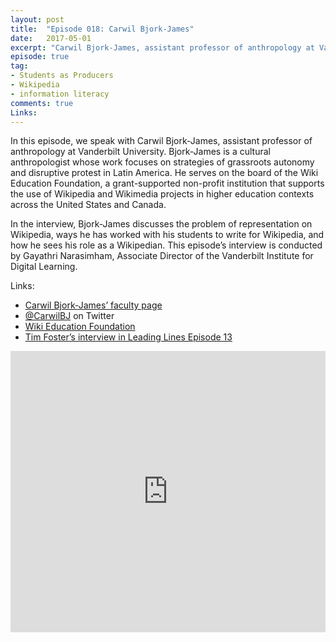 ```yaml
---
layout: post
title:  "Episode 018: Carwil Bjork-James"
date:   2017-05-01
excerpt: "Carwil Bjork-James, assistant professor of anthropology at Vanderbilt University, shares his experiences writing for Wikipedia with his students."
episode: true
tag:
- Students as Producers
- Wikipedia
- information literacy
comments: true
Links:
---
```



In this episode, we speak with Carwil Bjork-James, assistant professor of anthropology at Vanderbilt University. Bjork-James is a cultural anthropologist whose work focuses on strategies of grassroots autonomy and disruptive protest in Latin America. He serves on the board of the Wiki Education Foundation, a grant-supported non-profit institution that supports the use of Wikipedia and Wikimedia projects in higher education contexts across the United States and Canada.

In the interview, Bjork-James discusses the problem of representation on Wikipedia, ways he has worked with his students to write for Wikipedia, and how he sees his role as a Wikipedian. This episode’s interview is conducted by Gayathri Narasimham, Associate Director of the Vanderbilt Institute for Digital Learning.

Links:
* [Carwil Bjork-James’ faculty page](https://as.vanderbilt.edu/anthropology/bio/carwil-bjork-james)
*	[@CarwilBJ](https://twitter.com/CarwilBJ) on Twitter
*	[Wiki Education Foundation](https://wikiedu.org/)
*	[Tim Foster’s interview in Leading Lines Episode 13](http://leadinglinespod.com/episode-013/)

<iframe width="100%" height="450" scrolling="no" frameborder="no" src="https://w.soundcloud.com/player/?url=https%3A//api.soundcloud.com/tracks/319923365%3Fsecret_token%3Ds-kTrbI&amp;auto_play=false&amp;hide_related=false&amp;show_comments=true&amp;show_user=true&amp;show_reposts=false&amp;visual=true"></iframe>
